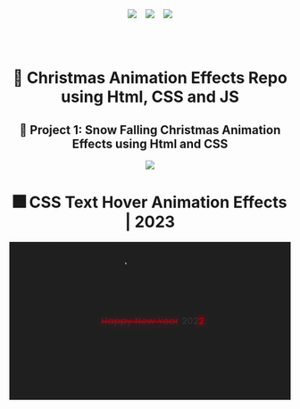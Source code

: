 <div align="center">
<img width="400px" src="https://github.com/Clara-Pacheco/xmas-vibes-projects/blob/main/SNOW-FALLING-XMAS-ANIMATION/imgs/2-28715_happy-holidays-png-file-happy-holidays-png-transparent.png" alt="">&nbsp;&nbsp;&nbsp;
<br>
<br>

<p align="center">
<img src="https://img.shields.io/github/last-commit/Clara-Pacheco/happy-holidays?style=for-the-badge"/>&nbsp;&nbsp;&nbsp;
<img src="https://img.shields.io/github/repo-size/Clara-Pacheco/happy-holidays?style=for-the-badge"/>&nbsp;&nbsp;&nbsp;
<img src="https://img.shields.io/github/languages/count/Clara-Pacheco/happy-holidays?style=for-the-badge"/>
</p>
<br>
<br>

# 🎅 Christmas Animation Effects Repo using Html, CSS and JS

## 🎄 Project 1: Snow Falling Christmas Animation Effects using Html and CSS

![](https://github.com/Clara-Pacheco/happy-holidays/blob/main/SNOW-FALLING-XMAS-ANIMATION/videos/Happy-Holidays-Google-Chrome-2022-12-22-08-15-00.gif)

# 🎆 CSS Text Hover Animation Effects | 2023 

![](https://github.com/Clara-Pacheco/happy-holidays/blob/main/new_year_2023/video/Happy-New-Year-2023-Google-Chrome-2022-12-30-13-19-44_1.gif)
